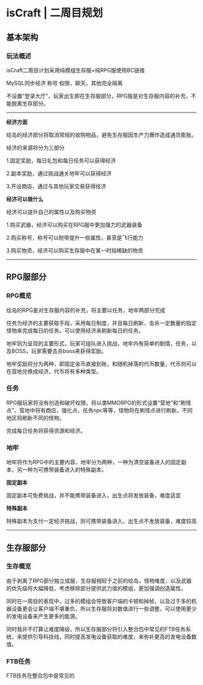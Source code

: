 # isCraft  | 二周目规划

## 基本架构

### 玩法概述

isCraft二周目计划采用纯模组生存服+纯RPG服使用BC链接

MySQL同步经济 称号 权限，聊天，其他完全隔离

不设置“登录大厅”，玩家出生即在生存服部分，RPG服是对生存服内容的补充，不能脱离生存部分。

------

**经济方面**

绘岛的经济部分将取消常规的收购物品，避免生存服因生产力爆炸造成通货膨胀。

经济的来源将分为三部分

1.固定奖励，每日礼包和每日任务可以获得经济

2.副本奖励，通过挑战通关地牢可以获得经济

3.开设商店，通过与其他玩家交易获得经济

**经济可以做什么**

经济可以提升自己的属性以及购买物资

1.购买武器，经济可以购买在RPG服中更加强力的武器装备

2.购买称号，称号可以附带提升一些属性，甚至是飞行能力

3.购买物资，经济可以购买生存服中在某一时段稀缺的物资

------



## RPG服部分

### RPG概览

绘岛的RPG是对生存服内容的补充，将主要以任务，地牢两部分完成

任务为经济的主要获取手段，采用每日制度，并且每日刷新，击杀一定数量的指定怪物来完成每日的任务。可以使用经济来刷新每日的任务。

地牢则为呈现的主要形式，玩家可组队进入挑战，地牢内有简单的剧情，任务，以及BOSS，玩家需要击杀boss来获得奖励。

地牢奖励将分为两种，即固定金币直接到账，和随机掉落的代币数量，代币则可以在营地兑换成经济。代币将有多种类型。

### 任务

RPG服玩家将没有创造和破坏权限，将以类MMORPG的形式设置“营地”和“刷怪点”，营地中将有商店，强化点，任务npc等等，怪物将在刷怪点进行刷新。不同地区将刷新不同的怪物。

完成每日任务将获得资源和经济。

### 地牢

地牢将作为RPG中的主要内容，地牢分为两种，一种为清空装备进入的固定副本，另一种为可携带装备进入的特殊副本。

**固定副本**

固定副本可免费挑战，并不能携带装备进入，出生点将发放装备，难度适宜

**特殊副本**

特殊副本为支付一定经济挑战，则可携带装备进入，出生点不发放装备，难度较高

------

## 生存服部分

### 生存概览

由于剥离了RPG部分独立成服，生存服相较于之前的绘岛，怪物难度，以及武器的优先级将大幅降低，考虑移除部分提供武力值的模组，更加强调创造属性。

同时在一周目的表现中，过多的模组会导致客户端的卡顿和掉帧，以及过于多的机器设备更会让客户端不堪重负，所以生存服将对数值进行一些调整，可以使用更少的发电设备来产生更多的能源。

同时我并不打算让难度降级，所以生存服部分将引入整合包中常见的FTB任务系统，来提供引导科技线，同时提高发电设备获取的难度，来弥补更高的发电设备数值。

### FTB任务

FTB任务在整合包中是常见的